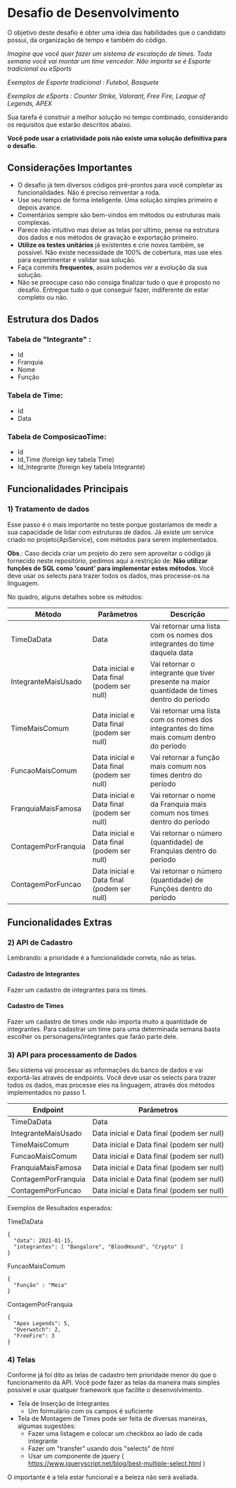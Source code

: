 
# Desafio de Desenvolvimento

O objetivo deste desafio é obter uma ideia das habilidades que o candidato possui, da organização de tempo e também do código.

_Imagine que você quer fazer um sistema de escalação de times. Toda semana você vai montar um time vencedor._
_Não importa se é Esporte tradicional ou eSports_

_Exemplos de Esporte tradicional : Futebol, Basquete_

_Exemplos de eSports : Counter Strike, Valorant, Free Fire, League of Legends, APEX_

Sua tarefa é construir a melhor solução no tempo combinado, considerando os requisitos que estarão descritos abaixo.

**Você pode usar a criatividade pois não existe uma solução definitiva para o desafio.**


## Considerações Importantes

- O desafio já tem diversos códigos pré-prontos para você completar as funcionalidades. Não é preciso reinventar a roda.
- Use seu tempo de forma inteligente. Uma solução simples primeiro e depois avance.
- Comentários sempre são bem-vindos em métodos ou estruturas mais complexas.
- Parece não intuitivo mas deixe as telas por ultimo, pense na estrutura dos dados e nos métodos de gravação e exportação primeiro.
- **Utilize os testes unitários** já existentes e crie novos também, se possível. Não existe necessidade de 100% de cobertura, mas use eles para experimentar e validar sua solução.
- Faça commits **frequentes**, assim podemos ver a evolução da sua solução.
- Não se preocupe caso não consiga finalizar tudo o que é proposto no desafio. Entregue tudo o que conseguir fazer, indiferente de estar completo ou não.


## Estrutura dos Dados

### Tabela de "Integrante" :

- Id
- Franquia
- Nome
- Função

### Tabela de Time:

- Id
- Data

### Tabela de ComposicaoTime:

- Id
- Id_Time  (foreign key tabela Time)
- Id_Integrante  (foreign key tabela Integrante)

## Funcionalidades Principais

### 1) Tratamento de dados

Esse passo é o mais importante no teste porque gostaríamos de medir a sua capacidade de lidar com estruturas de dados.
Já existe um service criado no projeto(ApiService), com métodos para serem implementados.

**Obs**.: Caso decida criar um projeto do zero sem aproveitar o código já fornecido neste repositório, pedimos aqui a restrição de: **Não utilizar funções de SQL como 'count' para implementar estes métodos**. Você deve usar os selects para trazer todos os dados, mas processe-os na linguagem.

No quadro, alguns detalhes sobre os métodos:

| Método  | Parâmetros | Descrição |
|--|--|--|
| TimeDaData | Data | Vai retornar uma lista com os nomes dos integrantes do time daquela data |
| IntegranteMaisUsado | Data inicial e Data final (podem ser null) | Vai retornar o integrante que tiver presente na maior quantidade de times dentro do período |
| TimeMaisComum | Data inicial e Data final (podem ser null) | Vai retornar uma lista com os nomes dos integrantes do time mais comum dentro do período |
| FuncaoMaisComum | Data inicial e Data final (podem ser null) | Vai retornar a função mais comum nos times dentro do período |
| FranquiaMaisFamosa | Data inicial e Data final (podem ser null) | Vai retornar o nome da Franquia mais comum nos times dentro do período |
| ContagemPorFranquia | Data inicial e Data final (podem ser null) | Vai retornar o número (quantidade) de Franquias dentro do período |
| ContagemPorFuncao | Data inicial e Data final (podem ser null) | Vai retornar o número (quantidade) de Funções dentro do período |

## Funcionalidades Extras
### 2) API de Cadastro

Lembrando: a prioridade é a funcionalidade correta, não as telas. 

#### Cadastro de Integrantes

Fazer um cadastro de integrantes para os times.

#### Cadastro de Times

Fazer um cadastro de times onde não importa muito a quantidade de integrantes. Para cadastrar um time para uma determinada semana basta escolher os personagens/integrantes que farão parte dele.


### 3) API para processamento de Dados

Seu sistema vai processar as informações do banco de dados e vai exportá-las através de endpoints.
Você deve usar os selects para trazer todos os dados, mas processe eles na linguagem, através dos métodos implementados no passo 1.

| Endpoint  | Parâmetros |
|--|--|
| TimeDaData | Data | 
| IntegranteMaisUsado | Data inicial e Data final (podem ser null) |
| TimeMaisComum | Data inicial e Data final (podem ser null) |
| FuncaoMaisComum | Data inicial e Data final (podem ser null) |
| FranquiaMaisFamosa | Data inicial e Data final (podem ser null) |
| ContagemPorFranquia | Data inicial e Data final (podem ser null) |
| ContagemPorFuncao | Data inicial e Data final (podem ser null) |

Exemplos de Resultados esperados:

TimeDaData
``` 
{
  "data": 2021-01-15,
  "integrantes": [ "Bangalore", "BloodHound", "Crypto" ]
}
```

FuncaoMaisComum
``` 
{
  "Função" : "Meia"
}
```

ContagemPorFranquia
``` 
{
  "Apex Legends": 5,
  "Overwatch": 2,
  "FreeFire": 3
}
```


### 4) Telas

Conforme já foi dito as telas de cadastro tem prioridade menor do que o funcionamento da API.
Você pode fazer as telas da maneira mais simples possível e usar qualquer framework que facilite o desenvolvimento.

- Tela de Inserção de Integrantes
    - Um formulário com os campos é suficiente
- Tela de Montagem de Times pode ser feita de diversas maneiras, algumas sugestões:
    - Fazer uma listagem e colocar um checkbox ao lado de cada integrante
    - Fazer um "transfer" usando dois "selects" de html
    - Usar um componente de jquery ( https://www.jqueryscript.net/blog/best-multiple-select.html )

O importante é a tela estar funcional e a beleza não será avaliada.
